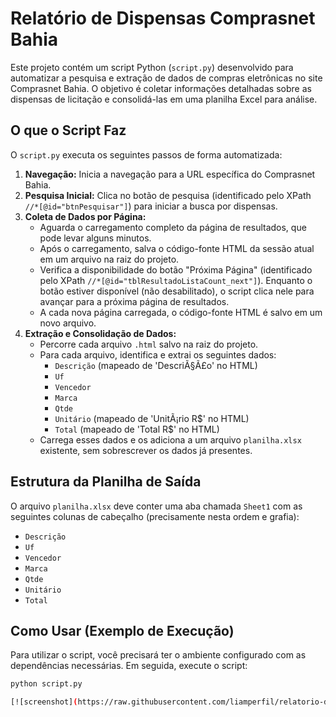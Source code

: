 # Relatório de Dispensas Comprasnet Bahia

Este projeto contém um script Python (`script.py`) desenvolvido para automatizar a pesquisa e extração de dados de compras eletrônicas no site Comprasnet Bahia. O objetivo é coletar informações detalhadas sobre as dispensas de licitação e consolidá-las em uma planilha Excel para análise.

## O que o Script Faz

O `script.py` executa os seguintes passos de forma automatizada:

1.  **Navegação:** Inicia a navegação para a URL específica do Comprasnet Bahia.
2.  **Pesquisa Inicial:** Clica no botão de pesquisa (identificado pelo XPath `//*[@id="btnPesquisar"]`) para iniciar a busca por dispensas.
3.  **Coleta de Dados por Página:**
    * Aguarda o carregamento completo da página de resultados, que pode levar alguns minutos.
    * Após o carregamento, salva o código-fonte HTML da sessão atual em um arquivo na raiz do projeto.
    * Verifica a disponibilidade do botão "Próxima Página" (identificado pelo XPath `//*[@id="tblResultadoListaCount_next"]`). Enquanto o botão estiver disponível (não desabilitado), o script clica nele para avançar para a próxima página de resultados.
    * A cada nova página carregada, o código-fonte HTML é salvo em um novo arquivo.
4.  **Extração e Consolidação de Dados:**
    * Percorre cada arquivo `.html` salvo na raiz do projeto.
    * Para cada arquivo, identifica e extrai os seguintes dados:
        * `Descrição` (mapeado de 'DescriÃ§Ã£o' no HTML)
        * `Uf`
        * `Vencedor`
        * `Marca`
        * `Qtde`
        * `Unitário` (mapeado de 'UnitÃ¡rio R$' no HTML)
        * `Total` (mapeado de 'Total R$' no HTML)
    * Carrega esses dados e os adiciona a um arquivo `planilha.xlsx` existente, sem sobrescrever os dados já presentes.

## Estrutura da Planilha de Saída

O arquivo `planilha.xlsx` deve conter uma aba chamada `Sheet1` com as seguintes colunas de cabeçalho (precisamente nesta ordem e grafia):

* `Descrição`
* `Uf`
* `Vencedor`
* `Marca`
* `Qtde`
* `Unitário`
* `Total`

## Como Usar (Exemplo de Execução)

Para utilizar o script, você precisará ter o ambiente configurado com as dependências necessárias. Em seguida, execute o script:

```bash
python script.py

[![screenshot](https://raw.githubusercontent.com/liamperfil/relatorio-dispensas-comprasnet/refs/heads/main/Screenshot_1.jpg)](#)